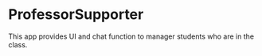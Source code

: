 # ProfessorSupporter
This app provides UI and chat function to manager students who are in the class.
